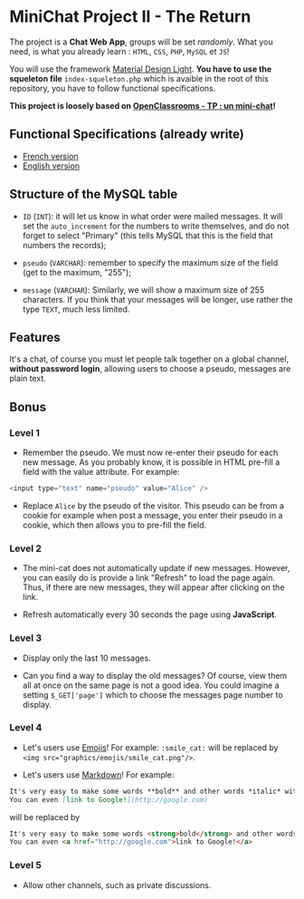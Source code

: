# MiniChat Project II - The Return

The project is a **Chat Web App**, groups will be set _randomly_.
What you need, is what you already learn : `HTML`, `CSS`, `PHP`, `MySQL` et `JS`!

You will use the framework [Material Design Light](https://getmdl.io/).
__You have to use the squeleton file__ `index-squeleton.php` which is avaible in the root of this repository, you have to follow functional specifications.

__This project is loosely based on [OpenClassrooms - TP : un mini-chat](https://openclassrooms.com/courses/concevez-votre-site-web-avec-php-et-mysql/tp-un-mini-chat)!__

## Functional Specifications (already write)

* [French version](https://docs.google.com/document/d/1AK9OQgLsr0Iv549YS3zUCoENvSVdm0H5RV2kMYpaeyc)
* [English version](https://docs.google.com/document/d/15xab7ijmKXCmGWooJcPr9Yp8X6TVPQ3CnYtqoKc297Q)

## Structure of the MySQL table

* `ID` (`INT`): it will let us know in what order were mailed messages. It will set the `auto_increment` for the numbers to write themselves, and do not forget to select "Primary" (this tells MySQL that this is the field that numbers the records);

* `pseudo` (`VARCHAR`): remember to specify the maximum size of the field (get to the maximum, "255");

* `message` (`VARCHAR`): Similarly, we will show a maximum size of 255 characters. If you think that your messages will be longer, use rather the type `TEXT`, much less limited.

## Features

It's a chat, of course you must let people talk together on a global channel, __without password login__, allowing users to choose a pseudo, messages are plain text.

## Bonus

### Level 1

* Remember the pseudo. We must now re-enter their pseudo for each new message. As you probably know, it is possible in HTML pre-fill a field with the value attribute. For example:

```php
<input type="text" name="pseudo" value="Alice" />
```

* Replace `Alice` by the pseudo of the visitor. This pseudo can be from a cookie for example when post a message, you enter their pseudo in a cookie, which then allows you to pre-fill the field.

### Level 2

* The mini-cat does not automatically update if new messages. However, you can easily do is provide a link "Refresh" to load the page again. Thus, if there are new messages, they will appear after clicking on the link.

* Refresh automatically every 30 seconds the page using __JavaScript__.

### Level 3

* Display only the last 10 messages.

* Can you find a way to display the old messages? Of course, view them all at once on the same page is not a good idea. You could imagine a setting `$_GET['page']` which to choose the messages page number to display.

### Level 4

* Let's users use [Emojis](http://www.emoji-cheat-sheet.com/)! For example: `:smile_cat:` will be replaced by `<img src="graphics/emojis/smile_cat.png"/>`.

* Let's users use [Markdown](https://guides.github.com/features/mastering-markdown/)! For example:
```markdown
It's very easy to make some words **bold** and other words *italic* with Markdown.
You can even [link to Google!](http://google.com)
```
will be replaced by
```html
It's very easy to make some words <strong>bold</strong> and other words <em>italic</em> with Markdown.
You can even <a href="http://google.com">link to Google!</a>
```

### Level 5

* Allow other channels, such as private discussions.
